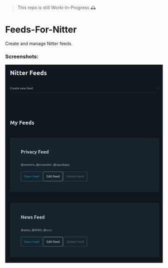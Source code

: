 > This repo is still Worki-In-Progress 🕰️

# Feeds-For-Nitter
Create and manage Nitter feeds.

### Screenshots:

![](misc/feeds.png)
